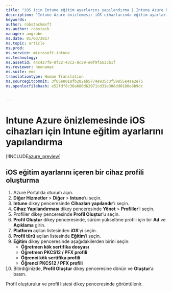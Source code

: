 ```yaml
---
title: "iOS için Intune eğitim ayarlarını yapılandırma | Intune Azure önizlemesi | Microsoft Docs"
description: "Intune Azure önizlemesi: iOS cihazlarında eğitim ayarlarını denetlemek için kullanabileceğiniz ayarları öğrenin."
keywords: 
author: robstackmsft
ms.author: robstack
manager: angrobe
ms.date: 01/03/2017
ms.topic: article
ms.prod: 
ms.service: microsoft-intune
ms.technology: 
ms.assetid: 44c427f8-0f22-43c2-8c29-e0f9fa533b1f
ms.reviewer: heenamac
ms.suite: ems
translationtype: Human Translation
ms.sourcegitcommit: 3f05e0018fb202ab5774e935c3f59855e4aa2e75
ms.openlocfilehash: e52fdf8c30a680d62071cd31e308dd0180e8b9dc


---
```


# <a name="how-to-configure-intune-education-settings-for-ios-devices-in-intune-azure-preview"></a>Intune Azure önizlemesinde iOS cihazları için Intune eğitim ayarlarını yapılandırma

[!INCLUDE[azure_preview](../includes/azure_preview.md)]


## <a name="create-a-device-profile-containing-ios-education-settings"></a>iOS eğitim ayarlarını içeren bir cihaz profili oluşturma

1. Azure Portal’da oturum açın.
2. **Diğer Hizmetler** > **Diğer** > **Intune**’u seçin.
3. **Intune** dikey penceresinde **Cihazları yapılandır**’ı seçin.
2. **Cihaz Yapılandırması** dikey penceresinde **Yönet** > **Profiller**’i seçin.
3. Profiller dikey penceresinde **Profil Oluştur**’u seçin.
4. **Profil Oluştur** dikey penceresinde, sürüm yükseltme profili için bir **Ad** ve **Açıklama** girin.
5. **Platform** açılan listesinden **iOS**’yi seçin.
6. **Profil türü** açılan listesinde **Eğitim**’i seçin.
7. **Eğitim** dikey penceresinde aşağıdakilerden birini seçin:
    - **Öğretmen kök sertifika dosyası**
    - **Öğretmen PKCS12 / PFX profili**
    - **Öğrenci kök sertifika profili**
    - **Öğrenci PKCS12 / PFX profili**
8. Bitirdiğinizde, **Profil Oluştur** dikey penceresine dönün ve **Oluştur**’a basın.

Profil oluşturulur ve profil listesi dikey penceresinde görüntülenir.



<!--HONumber=Feb17_HO1-->


